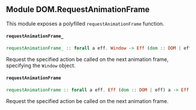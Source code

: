 ## Module DOM.RequestAnimationFrame

This module exposes a polyfilled `requestAnimationFrame` function.

#### `requestAnimationFrame_`

``` purescript
requestAnimationFrame_ :: forall a eff. Window -> Eff (dom :: DOM | eff) a -> Eff (dom :: DOM | eff) Unit
```

Request the specified action be called on the next animation frame, specifying the `Window` object.

#### `requestAnimationFrame`

``` purescript
requestAnimationFrame :: forall a eff. Eff (dom :: DOM | eff) a -> Eff (dom :: DOM | eff) Unit
```

Request the specified action be called on the next animation frame.


